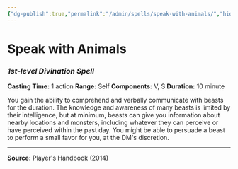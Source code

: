 ```yaml
---
{"dg-publish":true,"permalink":"/admin/spells/speak-with-animals/","hide":true,"updated":"2025-08-11T11:53:31.104+01:00"}
---
```


# Speak with Animals
### *1st-level Divination Spell*
**Casting Time:** 1 action
**Range:** Self
**Components:** V, S
**Duration:** 10 minute

You gain the ability to comprehend and verbally communicate with beasts for the duration. The knowledge and awareness of many beasts is limited by their intelligence, but at minimum, beasts can give you information about nearby locations and monsters, including whatever they can perceive or have perceived within the past day. You might be able to persuade a beast to perform a small favor for you, at the DM's discretion.

---
**Source:** Player's Handbook (2014)